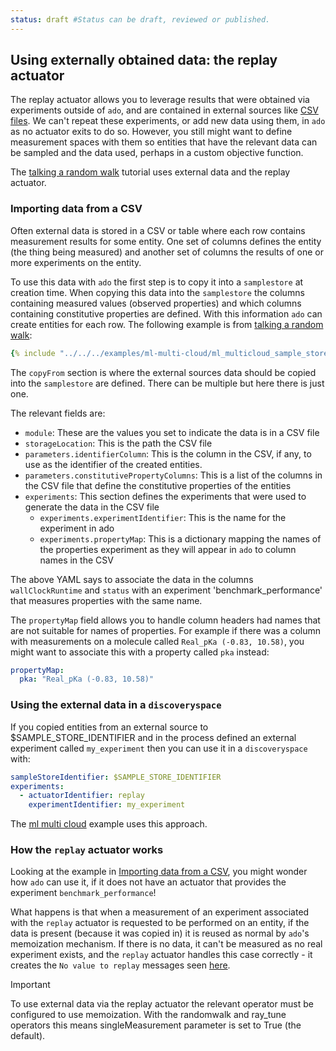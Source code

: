 ```yaml
---
status: draft #Status can be draft, reviewed or published.
---
```


## Using externally obtained data: the replay actuator

The replay actuator allows you to leverage results that were obtained via experiments outside of `ado`, and are contained in external sources like [CSV files](../resources/sample-stores.md#csvsamplestore).
We can't repeat these experiments, or add new data using them, in `ado` as no actuator exits to do so. 
However, you still might want to define measurement spaces with them so entities that have the relevant data can be sampled and the data used,
perhaps in a custom objective function.

The [talking a random walk](../examples/random-walk.md) tutorial uses external data and the replay actuator. 

### Importing data from a CSV

Often external data is stored in a CSV or table where each row contains measurement results for some entity. 
One set of columns defines the entity (the thing being measured) and another set of columns the results of one or more experiments on the entity.

To use this data with `ado` the first step is to copy it into a `samplestore` at creation time. 
When copying this data into the `samplestore` the columns containing measured values (observed properties) and which columns containing constitutive properties are defined.
With this information `ado` can create entities for each row.
The following example is from [talking a random walk](../examples/random-walk.md):

```yaml
{% include "../../../examples/ml-multi-cloud/ml_multicloud_sample_store.yaml" %}
```

The `copyFrom` section is where the external sources data should be copied into the `samplestore` are defined. 
There can be multiple but here there is just one. 

The relevant fields are:

* `module`: These are the values you set to indicate the data is in a CSV file
* `storageLocation`: This is the path the CSV file
* `parameters.identifierColumn`: This is the column in the CSV, if any, to use as the identifier of the created entities. 
* `parameters.constitutivePropertyColumns`: This is a list of the columns in the CSV file that define the constitutive properties of the entities
* `experiments`: This section defines the experiments that were used to generate the data in the CSV file
  * `experiments.experimentIdentifier`: This is the name for the experiment in ado
  * `experiments.propertyMap`: This is a dictionary mapping the names of the properties experiment as they will appear in `ado` to column names in the CSV

The above YAML says to associate the data in the columns `wallClockRuntime` and `status` with an experiment 'benchmark_performance' that measures
properties with the same name. 

The `propertyMap` field allows you to handle column headers had names that are not suitable for names of properties. For example if there was a column with measurements
on a molecule called `Real_pKa (-0.83, 10.58)`, you might want to associate this with a property called `pka` instead:
```yaml
propertyMap:
  pka: "Real_pKa (-0.83, 10.58)"
```

### Using the external data in a `discoveryspace`

If you copied entities from an external source to  $SAMPLE_STORE_IDENTIFIER and in the process defined an external experiment called `my_experiment` then you can use it in a `discoveryspace` with:
```yaml
sampleStoreIdentifier: $SAMPLE_STORE_IDENTIFIER
experiments:
  - actuatorIdentifier: replay
    experimentIdentifier: my_experiment
```

The [ml multi cloud](../examples/search-custom-objective.md) example uses this approach.


### How the `replay` actuator works

Looking at the example in [Importing data from a CSV](#importing-data-from-a-csv), you might wonder how `ado` can use it, if it does not have an actuator that provides the experiment `benchmark_performance`! 


What happens is that when a measurement of an experiment associated with the `replay` actuator is requested to be performed on an entity, if the data is present (because it was copied in) it is reused as normal by `ado`'s memoization mechanism.
If there is no data, it can't be measured as no real experiment exists, and the `replay` actuator handles this case correctly - it creates the `No value to replay` messages seen [here](../examples/random-walk.md#looking-at-the-operation-output).

> [!IMPORTANT]
> To use external data via the replay actuator the relevant operator must be configured to use memoization. 
> With the randomwalk and ray_tune operators this means singleMeasurement parameter is set to True (the default). 

